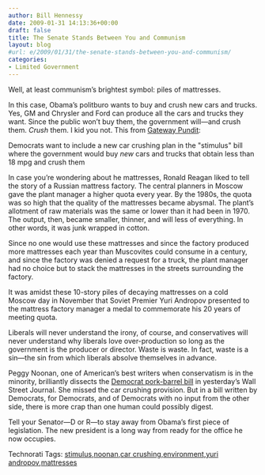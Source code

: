 ```yaml
---
author: Bill Hennessy
date: 2009-01-31 14:13:36+00:00
draft: false
title: The Senate Stands Between You and Communism
layout: blog
#url: e/2009/01/31/the-senate-stands-between-you-and-communism/
categories:
- Limited Government
---
```


Well, at least communism’s brightest symbol: piles of mattresses. 

 

In this case, Obama’s politburo wants to buy and crush new cars and trucks. Yes, GM and Chrysler and Ford can produce all the cars and trucks they want. Since the public won’t buy them, the government will—and crush them. _Crush_ them. I kid you not. This from [Gateway Pundit](https://gatewaypundit.blogspot.com/2009/01/unreal-stimulus-includes-government.html):

 

Democrats want to include a new car crushing plan in the "stimulus" bill where the government would buy _new_ cars and trucks that obtain less than 18 mpg and crush them

 

In case you’re wondering about he mattresses, Ronald Reagan liked to tell the story of a Russian mattress factory. The central planners in Moscow gave the plant manager a higher quota every year. By the 1980s, the quota was so high that the quality of the mattresses became abysmal. The plant’s allotment of raw materials was the same or lower than it had been in 1970. The output, then, became smaller, thinner, and will less of everything. In other words, it was junk wrapped in cotton.

 

Since no one would use these mattresses and since the factory produced more mattresses each year than Muscovites could consume in a century, and since the factory was denied a request for a truck, the plant manager had no choice but to stack the mattresses in the streets surrounding the factory.

 

It was amidst these 10-story piles of decaying mattresses on a cold Moscow day in November that Soviet Premier Yuri Andropov presented to the mattress factory manager a medal to commemorate his 20 years of meeting quota.

 

Liberals will never understand the irony, of course, and conservatives will never understand why liberals love over-production so long as the government is the producer or director. Waste is waste. In fact, waste is a sin—the sin from which liberals absolve themselves in advance.

 

Peggy Noonan, one of American’s best writers when conservatism is in the minority, brilliantly dissects the [Democrat pork-barrel bill](https://online.wsj.com/article/SB123326587231330357.html) in yesterday’s Wall Street Journal. She missed the car crushing provision. But in a bill written by Democrats, for Democrats, and of Democrats with no input from the other side, there is more crap than one human could possibly digest.

 

Tell your Senator—D or R—to stay away from Obama’s first piece of legislation. The new president is a long way from ready for the office he now occupies.

 

Technorati Tags: [stimulus](https://technorati.com/tags/stimulus),[noonan](https://technorati.com/tags/noonan),[car crushing](https://technorati.com/tags/car+crushing),[environment](https://technorati.com/tags/environment),[yuri andropov](https://technorati.com/tags/yuri+andropov),[mattresses](https://technorati.com/tags/mattresses)
